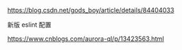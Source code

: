 https://blog.csdn.net/gods_boy/article/details/84404033

新版 eslint 配置

https://www.cnblogs.com/aurora-ql/p/13423563.html



